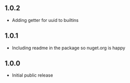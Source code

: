 ## 1.0.2

* Adding getter for uuid to builtins

## 1.0.1

* Including readme in the package so nuget.org is happy

## 1.0.0

* Initial public release
